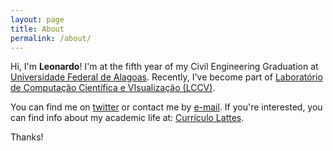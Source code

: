 ```yaml
---
layout: page
title: About
permalink: /about/
---
```


Hi, I'm **Leonardo**!
I'm at the fifth year of my Civil Engineering Graduation at [Universidade Federal de Alagoas](http://ufal.br).
Recently, I've become part of [Laboratório de Computação Científica e VIsualização (LCCV)](http://lccv.ufal.br).

You can find me on [twitter](http://twitter.com/doublemilliways) or contact me by [e-mail](mailto:leonardo.ferreira@ctec.ufal.br).
If you're interested, you can find info about my academic life at: [Currículo Lattes](http://lattes.cnpq.br/6329248209954692).

Thanks!
